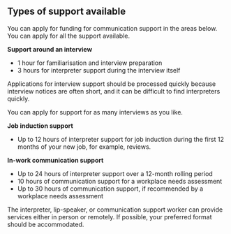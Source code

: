 ##  Types of support available

You can apply for funding for communication support in the areas below. You
can apply for all the support available.

**Support around an interview**

  * 1 hour for familiarisation and interview preparation 
  * 3 hours for interpreter support during the interview itself 

Applications for interview support should be processed quickly because
interview notices are often short, and it can be difficult to find
interpreters quickly.

You can apply for support for as many interviews as you like.

**Job induction support**

  * Up to 12 hours of interpreter support for job induction during the first 12 months of your new job, for example, reviews. 

**In-work communication support**

  * Up to 24 hours of interpreter support over a 12-month rolling period 
  * 10 hours of communication support for a workplace needs assessment 
  * Up to 30 hours of communication support, if recommended by a workplace needs assessment 

The interpreter, lip-speaker, or communication support worker can provide
services either in person or remotely. If possible, your preferred format
should be accommodated.
